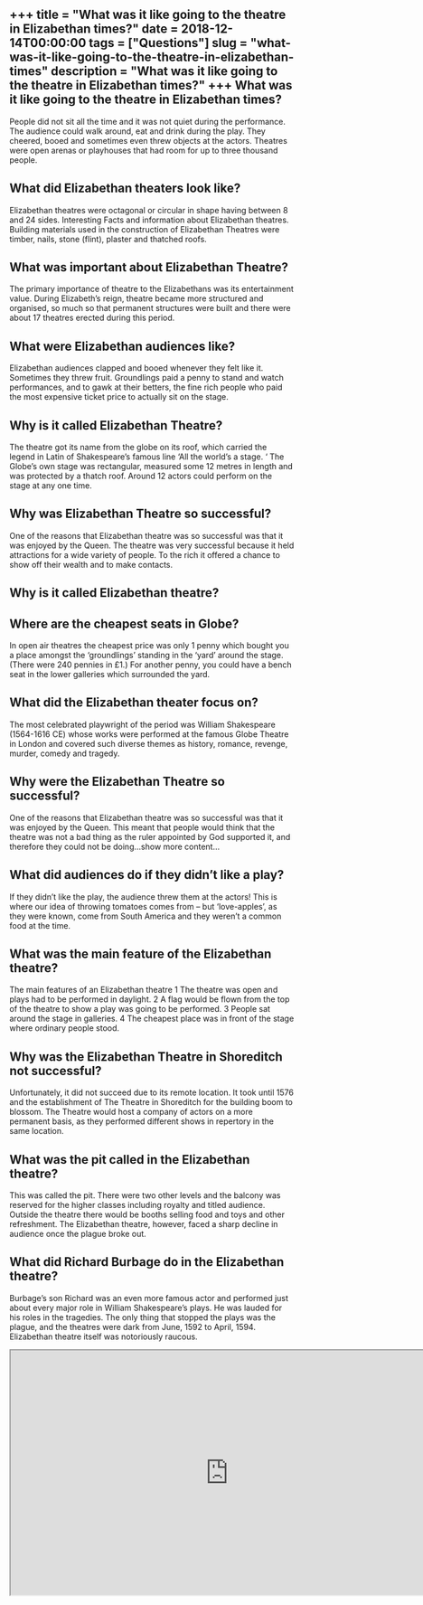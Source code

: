 +++
title = "What was it like going to the theatre in Elizabethan times?"
date = 2018-12-14T00:00:00
tags = ["Questions"]
slug = "what-was-it-like-going-to-the-theatre-in-elizabethan-times"
description = "What was it like going to the theatre in Elizabethan times?"
+++
What was it like going to the theatre in Elizabethan times?
-----------------------------------------------------------

People did not sit all the time and it was not quiet during the performance. The audience could walk around, eat and drink during the play. They cheered, booed and sometimes even threw objects at the actors. Theatres were open arenas or playhouses that had room for up to three thousand people.

What did Elizabethan theaters look like?
----------------------------------------

Elizabethan theatres were octagonal or circular in shape having between 8 and 24 sides. Interesting Facts and information about Elizabethan theatres. Building materials used in the construction of Elizabethan Theatres were timber, nails, stone (flint), plaster and thatched roofs.

What was important about Elizabethan Theatre?
---------------------------------------------

The primary importance of theatre to the Elizabethans was its entertainment value. During Elizabeth’s reign, theatre became more structured and organised, so much so that permanent structures were built and there were about 17 theatres erected during this period.

What were Elizabethan audiences like?
-------------------------------------

Elizabethan audiences clapped and booed whenever they felt like it. Sometimes they threw fruit. Groundlings paid a penny to stand and watch performances, and to gawk at their betters, the fine rich people who paid the most expensive ticket price to actually sit on the stage.

Why is it called Elizabethan Theatre?
-------------------------------------

The theatre got its name from the globe on its roof, which carried the legend in Latin of Shakespeare’s famous line ‘All the world’s a stage. ‘ The Globe’s own stage was rectangular, measured some 12 metres in length and was protected by a thatch roof. Around 12 actors could perform on the stage at any one time.

Why was Elizabethan Theatre so successful?
------------------------------------------

One of the reasons that Elizabethan theatre was so successful was that it was enjoyed by the Queen. The theatre was very successful because it held attractions for a wide variety of people. To the rich it offered a chance to show off their wealth and to make contacts.

Why is it called Elizabethan theatre?
-------------------------------------

Where are the cheapest seats in Globe?
--------------------------------------

In open air theatres the cheapest price was only 1 penny which bought you a place amongst the ‘groundlings’ standing in the ‘yard’ around the stage. (There were 240 pennies in £1.) For another penny, you could have a bench seat in the lower galleries which surrounded the yard.

What did the Elizabethan theater focus on?
------------------------------------------

The most celebrated playwright of the period was William Shakespeare (1564-1616 CE) whose works were performed at the famous Globe Theatre in London and covered such diverse themes as history, romance, revenge, murder, comedy and tragedy.

Why were the Elizabethan Theatre so successful?
-----------------------------------------------

One of the reasons that Elizabethan theatre was so successful was that it was enjoyed by the Queen. This meant that people would think that the theatre was not a bad thing as the ruler appointed by God supported it, and therefore they could not be doing…show more content…

What did audiences do if they didn’t like a play?
-------------------------------------------------

If they didn’t like the play, the audience threw them at the actors! This is where our idea of throwing tomatoes comes from – but ‘love-apples’, as they were known, come from South America and they weren’t a common food at the time.

What was the main feature of the Elizabethan theatre?
-----------------------------------------------------

The main features of an Elizabethan theatre 1 The theatre was open and plays had to be performed in daylight. 2 A flag would be flown from the top of the theatre to show a play was going to be performed. 3 People sat around the stage in galleries. 4 The cheapest place was in front of the stage where ordinary people stood.

Why was the Elizabethan Theatre in Shoreditch not successful?
-------------------------------------------------------------

Unfortunately, it did not succeed due to its remote location. It took until 1576 and the establishment of The Theatre in Shoreditch for the building boom to blossom. The Theatre would host a company of actors on a more permanent basis, as they performed different shows in repertory in the same location.

What was the pit called in the Elizabethan theatre?
---------------------------------------------------

This was called the pit. There were two other levels and the balcony was reserved for the higher classes including royalty and titled audience. Outside the theatre there would be booths selling food and toys and other refreshment. The Elizabethan theatre, however, faced a sharp decline in audience once the plague broke out.

What did Richard Burbage do in the Elizabethan theatre?
-------------------------------------------------------

Burbage’s son Richard was an even more famous actor and performed just about every major role in William Shakespeare’s plays. He was lauded for his roles in the tragedies. The only thing that stopped the plays was the plague, and the theatres were dark from June, 1592 to April, 1594. Elizabethan theatre itself was notoriously raucous.

<iframe allow="accelerometer; autoplay; clipboard-write; encrypted-media; gyroscope; picture-in-picture" allowfullscreen="" class="__youtube_prefs__  epyt-is-override  no-lazyload" data-no-lazy="1" data-origheight="433" data-origwidth="770" data-skipgform_ajax_framebjll="" height="433" id="_ytid_91541" loading="lazy" src="https://www.youtube.com/embed/U1p8iS7_kZc?enablejsapi=1&autoplay=0&cc_load_policy=0&cc_lang_pref=&iv_load_policy=1&loop=0&modestbranding=0&rel=1&fs=1&playsinline=0&autohide=2&theme=dark&color=red&controls=1&" title="YouTube player" width="770"></iframe>